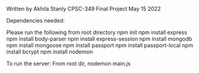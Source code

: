 Written by Akhila Stanly
CPSC-349 Final Project 
May 15 2022

Dependencies needed:

Please run the following from root directory
npm init
npm install express
npm install body-parser
npm install express-session
npm install mongodb
npm install mongoose
npm install passport
npm install passport-local
npm install bcrypt
npm install nodemon

To run the server:
From root dir,
nodemon main.js
